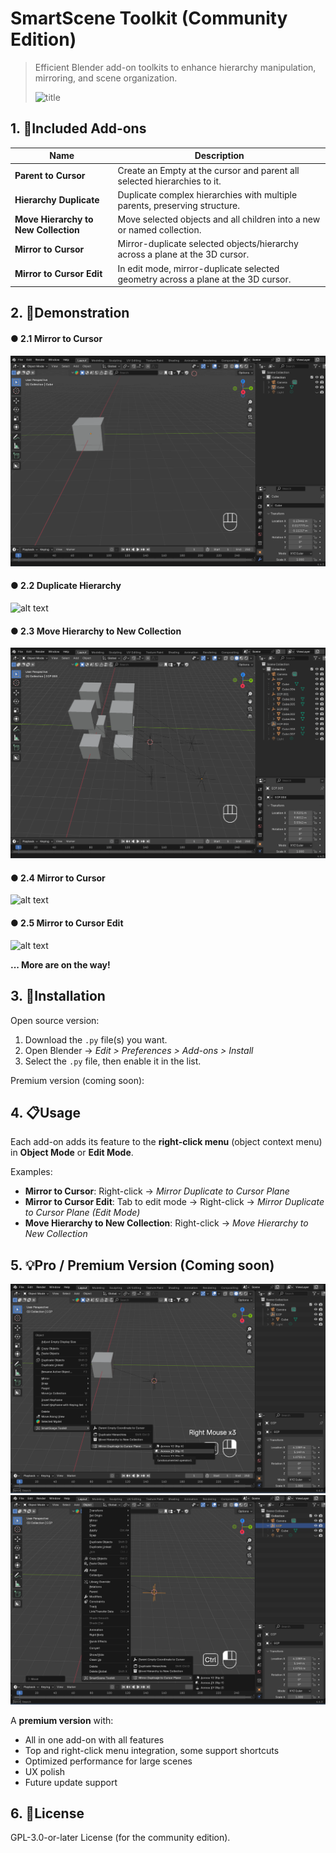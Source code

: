 # SmartScene Toolkit (Community Edition)

> Efficient Blender add-on toolkits to enhance hierarchy manipulation, mirroring, and scene organization.
> 
> ![title](https://github.com/user-attachments/assets/559d43fe-de29-4781-88d0-10394bb7fda8)

## 1. 🧩Included Add-ons

| Name | Description |
|------|-------------|
| **Parent to Cursor** | Create an Empty at the cursor and parent all selected hierarchies to it. |
| **Hierarchy Duplicate** | Duplicate complex hierarchies with multiple parents, preserving structure. |
| **Move Hierarchy to New Collection** | Move selected objects and all children into a new or named collection. |
| **Mirror to Cursor** | Mirror-duplicate selected objects/hierarchy across a plane at the 3D cursor. |
| **Mirror to Cursor Edit** | In edit mode, mirror-duplicate selected geometry across a plane at the 3D cursor.|


## 2. 🎥Demonstration

#### ● 2.1 Mirror to Cursor
![alt text](assets/parent_to_cursor.gif)

#### ● 2.2 Duplicate Hierarchy
![alt text](assets/duplicate_hierarchies.gif)

#### ● 2.3 Move Hierarchy to New Collection
![alt text](assets/move_hierarchies_new_collection.gif)

#### ● 2.4 Mirror to Cursor
![alt text](assets/mirror_cursor.gif)

#### ● 2.5 Mirror to Cursor Edit
![alt text](assets/mirror_cursor_edit.gif)

**... More are on the way!**


## 3. 🔧Installation

Open source version:
1. Download the `.py` file(s) you want.
2. Open Blender → *Edit > Preferences > Add-ons > Install*
3. Select the `.py` file, then enable it in the list.

Premium version (coming soon):

## 4. 📋Usage

Each add-on adds its feature to the **right-click menu** (object context menu) in **Object Mode** or **Edit Mode**.

Examples:
- **Mirror to Cursor**: Right-click → *Mirror Duplicate to Cursor Plane*
- **Mirror to Cursor Edit**: Tab to edit mode → Right-click → *Mirror Duplicate to Cursor Plane (Edit Mode)*
- **Move Hierarchy to New Collection**: Right-click → *Move Hierarchy to New Collection*


## 5. 💡Pro / Premium Version (Coming soon)

![alt text](assets/image.png)
![alt text](assets/image2.png)

A **premium version** with:
- All in one add-on with all features
- Top and right-click menu integration, some support shortcuts
- Optimized performance for large scenes
- UX polish
- Future update support


## 6. 📜License

GPL-3.0-or-later License (for the community edition).


